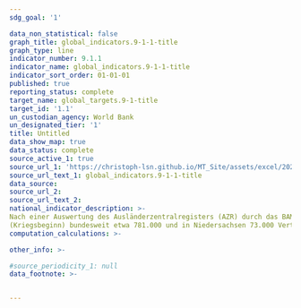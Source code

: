 ```yaml
---
sdg_goal: '1'

data_non_statistical: false
graph_title: global_indicators.9-1-1-title
graph_type: line
indicator_number: 9.1.1
indicator_name: global_indicators.9-1-1-title
indicator_sort_order: 01-01-01
published: true
reporting_status: complete
target_name: global_targets.9-1-title
target_id: '1.1'
un_custodian_agency: World Bank
un_designated_tier: '1'
title: Untitled
data_show_map: true
data_status: complete
source_active_1: true
source_url_1: 'https://christoph-lsn.github.io/MT_Site/assets/excel/2021_1-1-1.xlsx'
source_url_text_1: global_indicators.9-1-1-title
data_source:
source_url_2:
source_url_text_2: 
national_indicator_description: >-
Nach einer Auswertung des Ausländerzentralregisters (AZR) durch das BAMF zum Stichtag 22.05.2022 sind seit dem 24.02.2022
(Kriegsbeginn) bundesweit etwa 781.000 und in Niedersachsen 73.000 Vertriebene aus der Ukraine angekommen und im AZR erfasst. Die Zahl umfasst Personen, denen bereits ein Aufenthaltstitel nach § 24 Aufenthaltsgesetz zum vorübergehenden Schutz erteilt wurde, Personen, die ein Schutzgesuch geäußert haben sowie eingereiste ukrainische Staatsangehörige, die ohne Schutzgesuch und Aufenthaltstitelerteilung erfasst wurden. Nicht abgebildet werden Personen, die sich bisher nicht bei den örtlichen Behörden gemeldet habe oder die zunächst im AZR erfasst wurden, aber inzwischen ohne Abmeldung weitergereist und nicht mehr in Niedersachsen aufhältig sind. Es ist somit immer auch von einem „Dunkelfeld“ auszugehen, insbesondere aufgrund des zunächst 90tägigen visafreien Aufenthaltes und der Ausnahme vom Erfordernis eines Aufenthaltstitels bis zum 31.08.2022 für aus der Ukraine Vertriebene.
computation_calculations: >-

other_info: >-

#source_periodicity_1: null
data_footnote: >-


---
```

